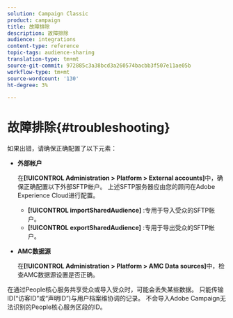 ```yaml
---
solution: Campaign Classic
product: campaign
title: 故障排除
description: 故障排除
audience: integrations
content-type: reference
topic-tags: audience-sharing
translation-type: tm+mt
source-git-commit: 972885c3a38bcd3a260574bacbb3f507e11ae05b
workflow-type: tm+mt
source-wordcount: '130'
ht-degree: 3%

---
```



# 故障排除{#troubleshooting}

如果出错，请确保正确配置了以下元素：

* **外部帐户**

   在&#x200B;**[!UICONTROL Administration > Platform > External accounts]**&#x200B;中，确保正确配置以下外部SFTP帐户。 上述SFTP服务器应由您的顾问在Adobe Experience Cloud进行配置。

   * **[!UICONTROL importSharedAudience]** :专用于导入受众的SFTP帐户。
   * **[!UICONTROL exportSharedAudience]** :专用于导出受众的SFTP帐户。

* **AMC数据源**

   在&#x200B;**[!UICONTROL Administration > Platform > AMC Data sources]**&#x200B;中，检查AMC数据源设置是否正确。

在通过People核心服务共享受众或导入受众时，可能会丢失某些数据。 只能传输ID(“访客ID”或“声明ID”)与用户档案维协调的记录。 不会导入Adobe Campaign无法识别的People核心服务区段的ID。
